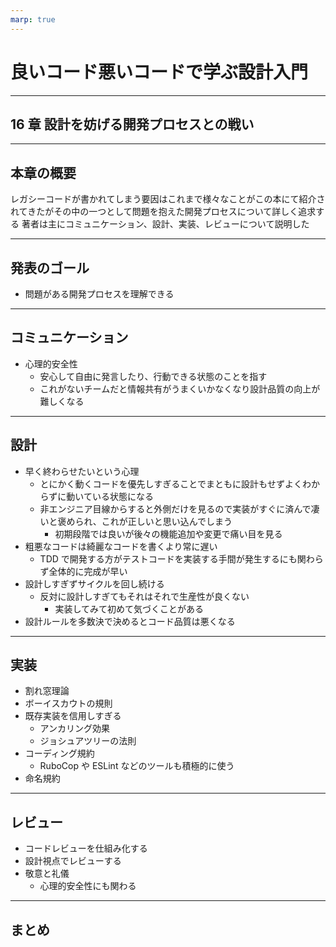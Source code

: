 ```yaml
---
marp: true
---
```


# 良いコード悪いコードで学ぶ設計入門

---

## 16 章 設計を妨げる開発プロセスとの戦い

---

## 本章の概要

レガシーコードが書かれてしまう要因はこれまで様々なことがこの本にて紹介されてきたがその中の一つとして問題を抱えた開発プロセスについて詳しく追求する
著者は主にコミュニケーション、設計、実装、レビューについて説明した

---

## 発表のゴール

- 問題がある開発プロセスを理解できる

---

## コミュニケーション

- 心理的安全性
  - 安心して自由に発言したり、行動できる状態のことを指す
  - これがないチームだと情報共有がうまくいかなくなり設計品質の向上が難しくなる

---

## 設計

- 早く終わらせたいという心理
  - とにかく動くコードを優先しすぎることでまともに設計もせずよくわからずに動いている状態になる
  - 非エンジニア目線からすると外側だけを見るので実装がすぐに済んで凄いと褒められ、これが正しいと思い込んでしまう
    - 初期段階では良いが後々の機能追加や変更で痛い目を見る
- 粗悪なコードは綺麗なコードを書くより常に遅い
  - TDD で開発する方がテストコードを実装する手間が発生するにも関わらず全体的に完成が早い
- 設計しすぎずサイクルを回し続ける
  - 反対に設計しすぎてもそれはそれで生産性が良くない
    - 実装してみて初めて気づくことがある
- 設計ルールを多数決で決めるとコード品質は悪くなる

---

## 実装

- 割れ窓理論
- ボーイスカウトの規則
- 既存実装を信用しすぎる
  - アンカリング効果
  - ジョシュアツリーの法則
- コーディング規約
  - RuboCop や ESLint などのツールも積極的に使う
- 命名規約

---

## レビュー

- コードレビューを仕組み化する
- 設計視点でレビューする
- 敬意と礼儀
  - 心理的安全性にも関わる

---

## まとめ
